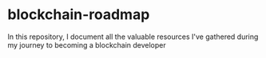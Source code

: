 # blockchain-roadmap
In this repository, I document all the valuable resources I've gathered during my journey to becoming a blockchain developer
